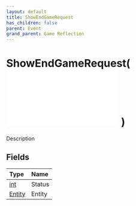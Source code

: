 ```yaml
---
layout: default
title: ShowEndGameRequest
has_children: false
parent: Event
grand_parent: Game Reflection
---
```

# ShowEndGameRequest( ![ EntityEventBase ](/game-reflection/events/entity_event_base.md) )
Description 

## Fields
| Type | Name |
|:-------------|:--------------|
| [int](/game-reflection/enums/int.md) | Status |
| [Entity](/game-reflection/classes/entity.md) | Entity |
